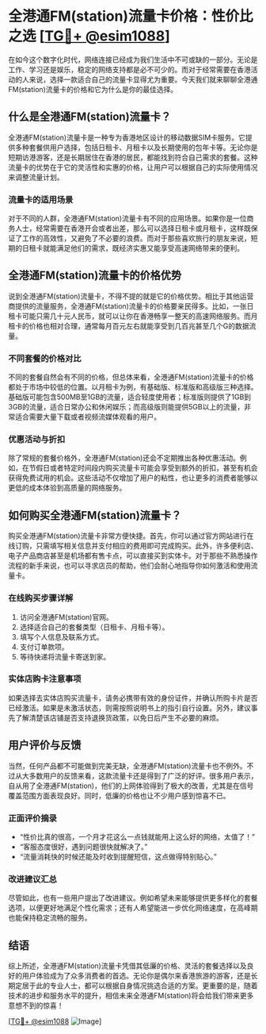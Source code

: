 # 全港通FM(station)流量卡价格：性价比之选 [[TG💪+ @esim1088](https://t.me/s/esim1088)]

在如今这个数字化时代，网络连接已经成为我们生活中不可或缺的一部分。无论是工作、学习还是娱乐，稳定的网络支持都是必不可少的。而对于经常需要在香港活动的人来说，选择一款适合自己的流量卡显得尤为重要。今天我们就来聊聊全港通FM(station)流量卡的价格和它为什么是你的最佳选择。

## 什么是全港通FM(station)流量卡？

全港通FM(station)流量卡是一种专为香港地区设计的移动数据SIM卡服务。它提供多种套餐供用户选择，包括日租卡、月租卡以及长期使用的包年卡等。无论你是短期访港游客，还是长期居住在香港的居民，都能找到符合自己需求的套餐。这种流量卡的优势在于它的灵活性和实惠的价格，让用户可以根据自己的实际使用情况来调整流量计划。

### 流量卡的适用场景

对于不同的人群，全港通FM(station)流量卡有不同的应用场景。如果你是一位商务人士，经常需要在香港开会或者出差，那么可以选择日租卡或月租卡，这样既保证了工作的高效性，又避免了不必要的浪费。而对于那些喜欢旅行的朋友来说，短期的日租卡就能满足他们的需求，既经济实惠又能享受高速网络带来的便利。

## 全港通FM(station)流量卡的价格优势

说到全港通FM(station)流量卡，不得不提的就是它的价格优势。相比于其他运营商提供的流量服务，全港通FM(station)流量卡的价格要亲民得多。比如，一张日租卡可能只需几十元人民币，就可以让你在香港畅享一整天的高速网络服务。而月租卡的价格也相对合理，通常每月百元左右就能享受到几百兆甚至几个G的数据流量。

### 不同套餐的价格对比

不同的套餐自然会有不同的价格，但总体来看，全港通FM(station)流量卡的价格都处于市场中较低的位置。以月租卡为例，有基础版、标准版和高级版三种选择。基础版可能包含500MB至1GB的流量，适合轻度使用者；标准版则提供了1GB到3GB的流量，适合日常办公和休闲娱乐；而高级版则能提供5GB以上的流量，非常适合需要大量下载或者视频流媒体观看的用户。

### 优惠活动与折扣

除了常规的套餐价格外，全港通FM(station)还会不定期推出各种优惠活动。例如，在节假日或者特定时间段内购买流量卡可能会享受到额外的折扣，甚至有机会获得免费试用的机会。这些活动不仅增加了用户的粘性，也让更多的消费者能够以更低的成本体验到高质量的网络服务。

## 如何购买全港通FM(station)流量卡？

购买全港通FM(station)流量卡非常方便快捷。首先，你可以通过官方网站进行在线订购，只需填写相关信息并支付相应的费用即可完成购买。此外，许多便利店、电子产品商店甚至是机场都有售卡点，可以直接买到实体卡。对于那些不熟悉操作流程的新手来说，也可以寻求店员的帮助，他们会耐心地指导你如何激活和使用流量卡。

### 在线购买步骤详解

1. 访问全港通FM(station)官网。
2. 选择适合自己的套餐类型（日租卡、月租卡等）。
3. 填写个人信息及联系方式。
4. 支付订单款项。
5. 等待快递将流量卡寄送到家。

### 实体店购卡注意事项

如果选择去实体店购买流量卡，请务必携带有效的身份证件，并确认所购卡片是否已经激活。如果是未激活状态，则需按照说明书上的指引自行设置。另外，建议事先了解清楚该店铺是否支持退换货政策，以免日后产生不必要的麻烦。

## 用户评价与反馈

当然，任何产品都不可能做到完美无缺，全港通FM(station)流量卡也不例外。不过从大多数用户的反馈来看，这款流量卡还是得到了广泛的好评。很多用户表示，自从用了全港通FM(station)，他们的上网体验得到了极大的改善，尤其是在信号覆盖范围方面表现良好。同时，低廉的价格也让不少用户感到惊喜不已。

### 正面评价摘录

- “性价比真的很高，一个月才花这么一点钱就能用上这么好的网络，太值了！”
- “客服态度很好，遇到问题很快就解决了。”
- “流量消耗快的时候还能及时收到提醒短信，这点做得特别贴心。”

### 改进建议汇总

尽管如此，也有一些用户提出了改进建议。例如希望未来能够提供更多样化的套餐选项，以便更好地满足个性化需求；还有人希望能进一步优化网络速度，在高峰期也能保持稳定流畅的服务。

## 结语

综上所述，全港通FM(station)流量卡凭借其低廉的价格、灵活的套餐选择以及良好的用户体验成为了众多消费者的首选。无论你是偶尔来香港旅游的游客，还是长期定居于此的专业人士，都可以根据自身情况挑选合适的方案。更重要的是，随着技术的进步和服务水平的提升，相信未来全港通FM(station)将会给我们带来更多意想不到的惊喜！

[[TG💪+ @esim1088](https://t.me/s/esim1088) ![Image](https://i.postimg.cc/4NQfJmqS/Snipaste-2025-05-13-00-14-12.png)]